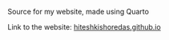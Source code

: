 Source for my website, made using Quarto

Link to the website: [hiteshkishoredas.github.io](https://hiteshkishoredas.github.io/)

